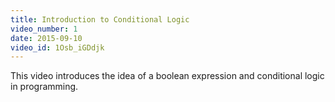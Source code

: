 ```yaml
---
title: Introduction to Conditional Logic
video_number: 1
date: 2015-09-10
video_id: 1Osb_iGDdjk
---
```


This video introduces the idea of a boolean expression and conditional logic in programming.
